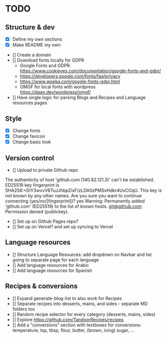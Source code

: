 # TODO

## Structure & dev
- [x] Define my own sections
- [x] Make README my own
- [] Create a domain
- [] Download fonts locally for GDPR
  - Google Fonts and GDPR: https://www.cookieyes.com/documentation/google-fonts-and-gdpr/ 
  - https://developers.google.com/fonts/faq/privacy
  - https://www.wpeka.com/google-fonts-gdpr.html 
  - OMGF for local fonts with wordpress https://daan.dev/wordpress/omgf/
- [] Have single logic for parsing Blogs and Recipes and Language resources pages

## Style
- [x] Change fonts
- [x] Change favicon
- [x] Change basic look

## Version control
- [] Upload to private Github repo

The authenticity of host 'github.com (140.82.121.3)' can't be established.
ED25519 key fingerprint is SHA256:+DiY3wvvV6TuJJhbpZisF/zLDA0zPMSvHdkr4UvCOqU.
This key is not known by any other names.
Are you sure you want to continue connecting (yes/no/[fingerprint])? yes
Warning: Permanently added 'github.com' (ED25519) to the list of known hosts.
git@github.com: Permission denied (publickey).

- [] Set up on Github Pages repo?
- [] Set up on Vercel? and set up syncing to Vercel

## Language resources
- [] Structure Language Resources: add dropdown on Navbar and list going to separate page for each language
- [] Add language resources for Arabic
- [] Add language resources for Spanish

## Recipes & conversions
- [] Expand generate-blog-list to also work for Recipes
- [] Separate recipes into desserts, mains, and sides  - separate MD folders too
- [] Random recipe selector for every category (desserts, mains, sides)
- [] Explore https://github.com/TandoorRecipes/recipes
- [] Add a "conversions" section with textboxes for conversions: temperature, tsp, tbsp, flour, butter, (brown, icing) sugar, ... 
